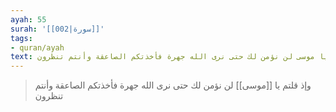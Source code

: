 ```yaml
---
ayah: 55
surah: '[[002|سورة]]'
tags:
- quran/ayah
text: وإذ قلتم يا موسى لن نؤمن لك حتى نرى الله جهرة فأخذتكم الصاعقة وأنتم تنظرون
---
```

> وإذ قلتم يا [[موسى]] لن نؤمن لك حتى نرى الله جهرة فأخذتكم الصاعقة وأنتم تنظرون
